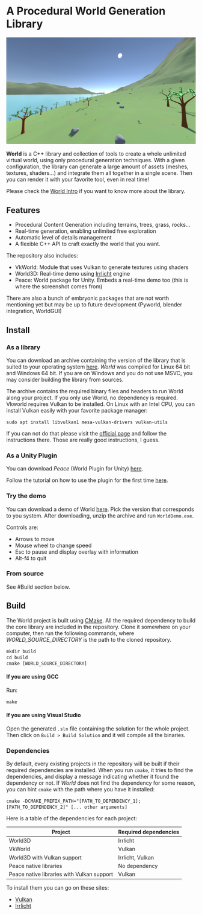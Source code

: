 ﻿# A Procedural World Generation Library

![Screen capture of the real time demo](gallery/landscape16.png)

**World** is a C++ library and collection of tools to create a whole unlimited
virtual world, using only procedural generation techniques. With a given configuration,
the library can generate a large amount of assets (meshes, textures, shaders...) and
integrate them all together in a single scene. Then you can render it with your favorite
tool, even in real time!

Please check the [World Intro](https://github.com/BynaryCobweb/world/tree/develop/docs)
if you want to know more about the library.

## Features

- Procedural Content Generation including terrains, trees, grass, rocks...
- Real-time generation, enabling unlimited free exploration
- Automatic level of details management
- A flexible C++ API to craft exactly the world that you want.

The repository also includes:
- VkWorld: Module that uses Vulkan to generate textures using shaders
- World3D: Real-time demo using [Irrlicht](http://irrlicht.sourceforge.net/) engine
- Peace: World package for Unity. Embeds a real-time demo too (this is where the
screenshot comes from)

There are also a bunch of embryonic packages that are not worth mentioning yet
but may be up to future development (Pyworld, blender integration, WorldGUI)

## Install

### As a library

You can download an archive containing the version of the library that is suited to
your operating system [here](https://github.com/BynaryCobweb/world/releases). *World*
was compiled for Linux 64 bit and Windows 64 bit. If you are on Windows and you do
not use MSVC, you may consider building the library from sources.

The archive contains the required binary files and headers to run World along your
project. If you only use World, no dependency is required. Vkworld requires Vulkan
to be installed. On Linux with an Intel CPU, you can install Vulkan easily with your
favorite package manager:

<!-- TODO There might be a better way -->
```
sudo apt install libvulkan1 mesa-vulkan-drivers vulkan-utils
```

If you can not do that please visit the [official page](https://vulkan.lunarg.com/)
and follow the instructions there. Those are really good instructions, I guess.

### As a Unity Plugin

You can download *Peace* (World Plugin for Unity) [here](https://github.com/BynaryCobweb/world/releases).

Follow the tutorial on how to use the plugin for the first time [here](docs/tuto-unity.md).

### Try the demo

You can download a demo of World [here](https://github.com/BynaryCobweb/world/releases).
Pick the version that corresponds to you system. After downloading, unzip the archive
and run `WorldDemo.exe`.

Controls are:
- Arrows to move
- Mouse wheel to change speed
- Esc to pause and display overlay with information
- Alt-f4 to quit

### From source

See #Build section below.

## Build

The World project is built using [CMake](https://cmake.org/install/).
All the required dependency to build the core library are included in the repository.
Clone it somewhere on your computer, then run the following commands, where
*WORLD_SOURCE_DIRECTORY* is the path to the cloned repository.

```
mkdir build
cd build
cmake [WORLD_SOURCE_DIRECTORY]
```

#### If you are using GCC

Run:
```
make
```

#### If you are using Visual Studio

Open the generated `.sln` file containing the solution for the whole project.
Then click on `Build > Build Solution` and it will compile all the binaries.

### Dependencies

By default, every existing projects in the repository will be built if their required
dependencies are installed. When you run `cmake`, it tries to find the dependencies,
and display a message indicating whether it found the dependency or not. If *World*
does not find the dependency for some reason, you can hint `cmake` with the path
where you have it installed:

```
cmake -DCMAKE_PREFIX_PATH="[PATH_TO_DEPENDENCY_1];[PATH_TO_DEPENDENCY_2]" [... other arguments]
```

Here is a table of the dependencies for each project:

| Project | Required dependencies |
| --- | --- |
| World3D | Irrlicht |
| VkWorld | Vulkan |
| World3D with Vulkan support | Irrlicht, Vulkan |
| Peace native libraries | No dependency |
| Peace native libraries with Vulkan support | Vulkan |

To install them you can go on these sites:
- [Vulkan](https://vulkan.lunarg.com/)
- [Irrlicht](http://irrlicht.sourceforge.net/)

<!--
### WorldGUI

WorldGUI is an editor to edit world configurations and create complex generators.

You can use Qt creator to build WorldGUI. Open the *.pro* file, and configure the project to
get it work with your compiler. Then add this to the qmake command line :
`"WORLDAPI_SOURCES=[WORLD_SOURCE_DIRECTORY]" "WORLDAPI_LIBDIR=[WORLD_BIN_DIRECTORY]"`

Then ensure you have the libraries required to run the application in the qt build folder.
-->
